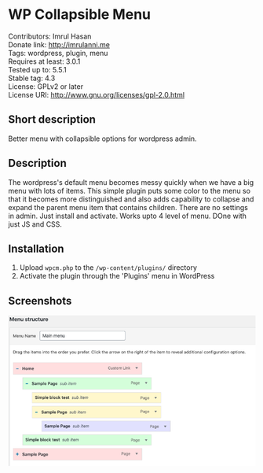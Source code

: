 # WP Collapsible Menu
Contributors: Imrul Hasan<br/>
Donate link: http://imrulanni.me <br/>
Tags: wordpress, plugin, menu<br/>
Requires at least: 3.0.1<br/>
Tested up to: 5.5.1<br/>
Stable tag: 4.3<br/>
License: GPLv2 or later<br/>
License URI: http://www.gnu.org/licenses/gpl-2.0.html

## Short description
Better menu with collapsible options for wordpress admin.

## Description
The wordpress's default menu becomes messy quickly when we have a big menu with lots of items. This simple plugin puts some color to the menu so that it becomes more distinguished and also adds capability to collapse and expand the parent menu item that contains children.
There are no settings in admin. Just install and activate. Works upto 4 level of menu. DOne with just JS and CSS.

## Installation
1. Upload `wpcm.php` to the `/wp-content/plugins/` directory
2. Activate the plugin through the 'Plugins' menu in WordPress

## Screenshots
![wpcm](https://github.com/annicse/wpcm/blob/master/assets/screenshot.png)